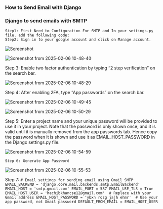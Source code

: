 ### How to Send Email with Django
### Django to send emails with SMTP
    Step1: First Need to Configuration For SMTP and In your settings.py file, add the following code:
    Step2: Sign in to your google account and click on Manage account.
    
![Screenshot](https://github.com/user-attachments/assets/fe49d835-6e07-4134-a522-272f2598041d)

![Screenshot from 2025-02-06 10-48-40](https://github.com/user-attachments/assets/9bbaed2f-8606-49f4-9438-4dc66b02124d)


Step 3: Enable two factor authentication by typing “2 step verification” on the search bar.

![Screenshot from 2025-02-06 10-48-29](https://github.com/user-attachments/assets/ef45b9c5-c989-4c6d-9258-3533f8bfe6f1)




    
Step 4: After enabling 2FA, type “App passwords” on the search bar.

![Screenshot from 2025-02-06 10-49-45](https://github.com/user-attachments/assets/d94030e4-0c08-4680-bab8-8a16a2e5af24)

![Screenshot from 2025-02-06 10-50-29](https://github.com/user-attachments/assets/9864db6a-b733-4c59-a9c6-3a0e673d3515)


Step 5: 
    Enter a project name and your unique password will be provided to use it in your project. Note that the password is only shown once, and it is valid until it is manually removed from the app passwords tab. Hence copy the password when it is shown and use it as EMAIL_HOST_PASSWORD in the Django settings.py file.
    
  ![Screenshot from 2025-02-06 10-54-59](https://github.com/user-attachments/assets/dddbba16-a6da-4d0e-8a34-ed46807e3d95)

    Step 6: Generate App Password
![Screenshot from 2025-02-06 10-55-53](https://github.com/user-attachments/assets/0d3a611f-5f80-4ee1-b151-638817bab9cc)

  Step 7: 
    ```
        # Email settings for sending email using Gmail SMTP
        EMAIL_BACKEND = 'django.core.mail.backends.smtp.EmailBackend'
        EMAIL_HOST = 'smtp.gmail.com'
        EMAIL_PORT = 587
        EMAIL_USE_TLS = True
        EMAIL_HOST_USER = 'hachibkhancse12@gmail.com'  # Replace with your Gmail address
        EMAIL_HOST_PASSWORD = 'ybxn rqzg jajh ehmr'  # Use your app password, not Gmail password
        DEFAULT_FROM_EMAIL = EMAIL_HOST_USER
    ```
